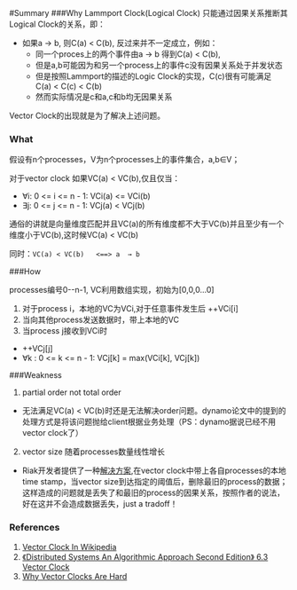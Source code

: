 #Summary
###Why
Lammport Clock(Logical Clock) 只能通过因果关系推断其Logical Clock的关系，即：

- 如果a → b, 则C(a) < C(b), 反过来并不一定成立，例如：
  - 同一个proces上的两个事件由a → b 得到C(a) < C(b),
  - 但是a,b可能因为和另一个process上的事件c没有因果关系处于并发状态
  - 但是按照Lammport的描述的Logic Clock的实现，C(c)很有可能满足 C(a) < C(c) < C(b)
  - 然而实际情况是c和a,c和b均无因果关系
  
Vector Clock的出现就是为了解决上述问题。

### What
假设有n个processes，V为n个processes上的事件集合，a,b∈V；

对于vector clock 如果VC(a) < VC(b),仅且仅当：
- ∀i: 0 <= i <= n - 1: VCi(a) <= VCi(b)
- ∃j: 0 <= j <= n - 1: VCj(a) < VCj(b)

通俗的讲就是向量维度匹配并且VC(a)的所有维度都不大于VC(b)并且至少有一个维度小于VC(b),这时候VC(a) < VC(b)

同时：`VC(a) < VC(b)   <==> a  → b`

###How

processes编号0--n-1, VC利用数组实现，初始为[0,0,0...0]

1. 对于process i，本地的VC为VCi,对于任意事件发生后 ++VCi[i]
2. 当向其他process发送数据时，带上本地的VC
3. 当process j接收到VCi时
  - ++VCj[j]
  - ∀k : 0 <= k <= n - 1:  VCj[k] = max(VCi[k], VCj[k])
  
###Weakness

1. partial order not total order
  - 无法满足VC(a) < VC(b)时还是无法解决order问题。dynamo论文中的提到的处理方式是将该问题抛给client根据业务处理（PS：dynamo据说已经不用vector clock了）
2. vector size 随着processes数量线性增长
  - Riak开发者提供了一种[解决方案](http://basho.com/posts/technical/why-vector-clocks-are-hard/),在vector clock中带上各自processes的本地time stamp，当vector size到达指定的阈值后，删除最旧的process的数据；这样造成的问题就是丢失了和最旧的process的因果关系，按照作者的说法，好在这并不会造成数据丢失，just a tradoff！
  
### References
1. [Vector Clock In Wikipedia](https://en.wikipedia.org/wiki/Vector_clock)
2. [《Distributed Systems An Algorithmic Approach Second Edition》 6.3 Vector Clock](https://www.amazon.com/Distributed-Systems-Algorithmic-Approach-Information/dp/1466552972)
3. [Why Vector Clocks Are Hard](http://basho.com/posts/technical/why-vector-clocks-are-hard/)
